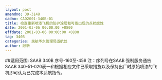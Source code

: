 ```yaml
---
layout: post
amendno: 39-3148
cadno: CAD2001-340B-01
title: 检查重新喷漆飞机的防护涂层和可能出现的点状腐蚀
date: 2001-03-06 00:00:00 +0800
effdate: 2001-03-06 00:00:00 +0800
tag: 340B
categories: 民航华东管理局适航处
author: 顾新
---
```


##适用范围:
SAAB 340B 序号-160至-459 注：序列号在SAAB 强制服务通告 SAAB 340-51-020表一和根据相应文件已采取措施以及保持出厂时原始喷漆的飞机即可认为已完成本适航指令。

